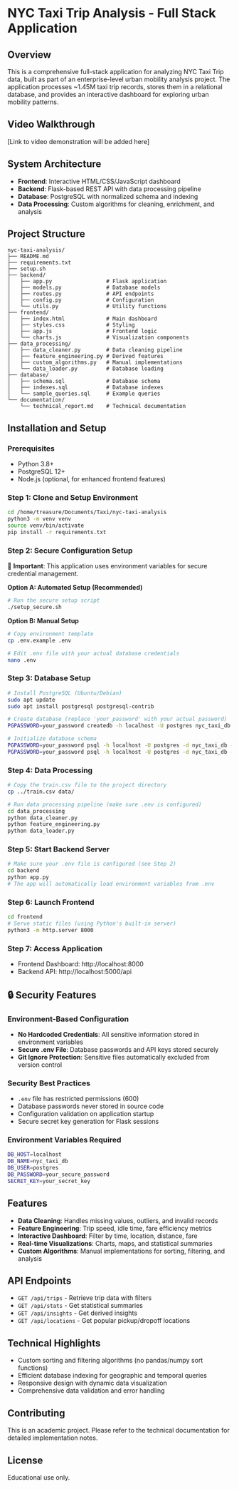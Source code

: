  
# NYC Taxi Trip Analysis - Full Stack Application

## Overview
This is a comprehensive full-stack application for analyzing NYC Taxi Trip data, built as part of an enterprise-level urban mobility analysis project. The application processes ~1.45M taxi trip records, stores them in a relational database, and provides an interactive dashboard for exploring urban mobility patterns.

## Video Walkthrough
[Link to video demonstration will be added here]

## System Architecture
- **Frontend**: Interactive HTML/CSS/JavaScript dashboard
- **Backend**: Flask-based REST API with data processing pipeline
- **Database**: PostgreSQL with normalized schema and indexing
- **Data Processing**: Custom algorithms for cleaning, enrichment, and analysis

## Project Structure
```
nyc-taxi-analysis/
├── README.md
├── requirements.txt
├── setup.sh
├── backend/
│   ├── app.py                 # Flask application
│   ├── models.py              # Database models
│   ├── routes.py              # API endpoints
│   ├── config.py              # Configuration
│   └── utils.py               # Utility functions
├── frontend/
│   ├── index.html             # Main dashboard
│   ├── styles.css             # Styling
│   ├── app.js                 # Frontend logic
│   └── charts.js              # Visualization components
├── data_processing/
│   ├── data_cleaner.py        # Data cleaning pipeline
│   ├── feature_engineering.py # Derived features
│   ├── custom_algorithms.py   # Manual implementations
│   └── data_loader.py         # Database loading
├── database/
│   ├── schema.sql             # Database schema
│   ├── indexes.sql            # Database indexes
│   └── sample_queries.sql     # Example queries
└── documentation/
    └── technical_report.md    # Technical documentation
```

## Installation and Setup

### Prerequisites
- Python 3.8+
- PostgreSQL 12+
- Node.js (optional, for enhanced frontend features)

### Step 1: Clone and Setup Environment
```bash
cd /home/treasure/Documents/Taxi/nyc-taxi-analysis
python3 -m venv venv
source venv/bin/activate
pip install -r requirements.txt
```

### Step 2: Secure Configuration Setup
🔐 **Important**: This application uses environment variables for secure credential management.

**Option A: Automated Setup (Recommended)**
```bash
# Run the secure setup script
./setup_secure.sh
```

**Option B: Manual Setup**
```bash
# Copy environment template
cp .env.example .env

# Edit .env file with your actual database credentials
nano .env
```

### Step 3: Database Setup
```bash
# Install PostgreSQL (Ubuntu/Debian)
sudo apt update
sudo apt install postgresql postgresql-contrib

# Create database (replace 'your_password' with your actual password)
PGPASSWORD=your_password createdb -h localhost -U postgres nyc_taxi_db

# Initialize database schema
PGPASSWORD=your_password psql -h localhost -U postgres -d nyc_taxi_db -f database/schema.sql
PGPASSWORD=your_password psql -h localhost -U postgres -d nyc_taxi_db -f database/indexes.sql
```

### Step 4: Data Processing
```bash
# Copy the train.csv file to the project directory
cp ../train.csv data/

# Run data processing pipeline (make sure .env is configured)
cd data_processing
python data_cleaner.py
python feature_engineering.py
python data_loader.py
```

### Step 5: Start Backend Server
```bash
# Make sure your .env file is configured (see Step 2)
cd backend
python app.py
# The app will automatically load environment variables from .env
```

### Step 6: Launch Frontend
```bash
cd frontend
# Serve static files (using Python's built-in server)
python3 -m http.server 8000
```

### Step 7: Access Application
- Frontend Dashboard: http://localhost:8000
- Backend API: http://localhost:5000/api

## 🔒 Security Features

### Environment-Based Configuration
- **No Hardcoded Credentials**: All sensitive information stored in environment variables
- **Secure .env File**: Database passwords and API keys stored securely
- **Git Ignore Protection**: Sensitive files automatically excluded from version control

### Security Best Practices
- `.env` file has restricted permissions (600)
- Database passwords never stored in source code
- Configuration validation on application startup
- Secure secret key generation for Flask sessions

### Environment Variables Required
```bash
DB_HOST=localhost
DB_NAME=nyc_taxi_db
DB_USER=postgres
DB_PASSWORD=your_secure_password
SECRET_KEY=your_secret_key
```

## Features
- **Data Cleaning**: Handles missing values, outliers, and invalid records
- **Feature Engineering**: Trip speed, idle time, fare efficiency metrics
- **Interactive Dashboard**: Filter by time, location, distance, fare
- **Real-time Visualizations**: Charts, maps, and statistical summaries
- **Custom Algorithms**: Manual implementations for sorting, filtering, and analysis

## API Endpoints
- `GET /api/trips` - Retrieve trip data with filters
- `GET /api/stats` - Get statistical summaries
- `GET /api/insights` - Get derived insights
- `GET /api/locations` - Get popular pickup/dropoff locations

## Technical Highlights
- Custom sorting and filtering algorithms (no pandas/numpy sort functions)
- Efficient database indexing for geographic and temporal queries
- Responsive design with dynamic data visualization
- Comprehensive data validation and error handling

## Contributing
This is an academic project. Please refer to the technical documentation for detailed implementation notes.

## License
Educational use only.
